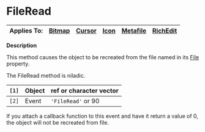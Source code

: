




<h1 class="heading"><span class="name">FileRead</span></h1>

| Applies To: | [Bitmap](./bitmap.md) | [Cursor](./cursor.md) | [Icon](./icon.md) | [Metafile](./metafile.md) | [RichEdit](./richedit.md) |
| --- | --- | --- | --- | --- | ---  |


**Description**


This method causes the object to be recreated from the file named in its [File](./file.md) property.


The FileRead method is niladic.


| `[1]` | Object | ref or character vector |
| --- | --- | ---  |
| `[2]` | Event | `'FileRead'` or 90 |


If you attach a callback function to this event and have it return a value of 0, the object will not be recreated from file.



